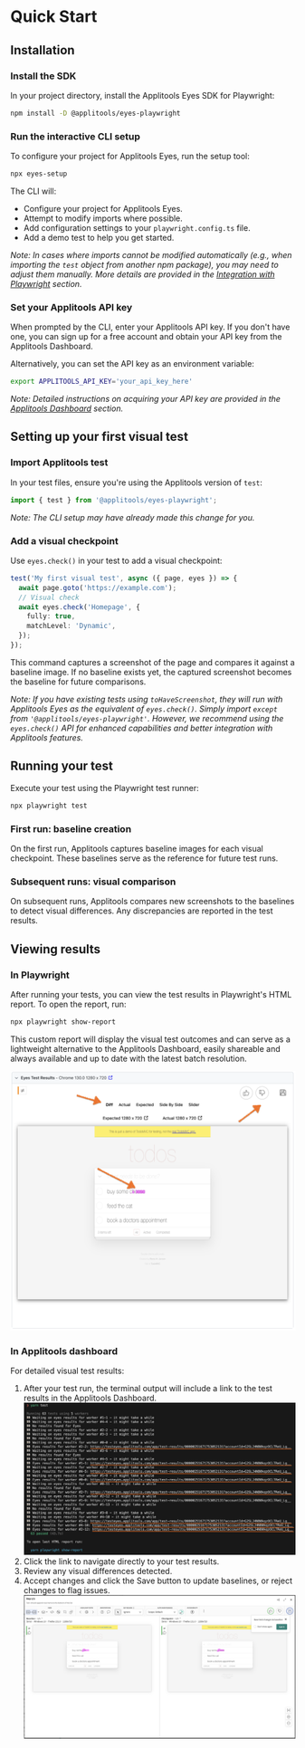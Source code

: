 # Quick Start

## Installation

### Install the SDK

In your project directory, install the Applitools Eyes SDK for Playwright:

```bash
npm install -D @applitools/eyes-playwright
```

### Run the interactive CLI setup

To configure your project for Applitools Eyes, run the setup tool:

```bash
npx eyes-setup
```

The CLI will:

- Configure your project for Applitools Eyes.
- Attempt to modify imports where possible.
- Add configuration settings to your `playwright.config.ts` file.
- Add a demo test to help you get started.

_Note: In cases where imports cannot be modified automatically (e.g., when importing the `test` object from another npm package), you may need to adjust them manually. More details are provided in the [Integration with Playwright](./integration-with-playwright.md) section._

### Set your Applitools API key

When prompted by the CLI, enter your Applitools API key. If you don't have one, you can sign up for a free account and obtain your API key from the Applitools Dashboard.

Alternatively, you can set the API key as an environment variable:

```bash
export APPLITOOLS_API_KEY='your_api_key_here'
```

_Note: Detailed instructions on acquiring your API key are provided in the [Applitools Dashboard](./applitools-dashboard.md) section._

## Setting up your first visual test

### Import Applitools test

In your test files, ensure you're using the Applitools version of `test`:

```typescript
import { test } from '@applitools/eyes-playwright';
```

_Note: The CLI setup may have already made this change for you._

### Add a visual checkpoint

Use `eyes.check()` in your test to add a visual checkpoint:

```typescript
test('My first visual test', async ({ page, eyes }) => {
  await page.goto('https://example.com');
  // Visual check
  await eyes.check('Homepage', {
    fully: true,
    matchLevel: 'Dynamic',
  });
});
```

This command captures a screenshot of the page and compares it against a baseline image. If no baseline exists yet, the captured screenshot becomes the baseline for future comparisons.

_Note: If you have existing tests using `toHaveScreenshot`, they will run with Applitools Eyes as the equivalent of `eyes.check()`. Simply import `except` from `'@applitools/eyes-playwright'`. However, we recommend using the `eyes.check()` API for enhanced capabilities and better integration with Applitools features._

## Running your test

Execute your test using the Playwright test runner:

```bash
npx playwright test
```

### First run: baseline creation

On the first run, Applitools captures baseline images for each visual checkpoint. These baselines serve as the reference for future test runs.

### Subsequent runs: visual comparison

On subsequent runs, Applitools compares new screenshots to the baselines to detect visual differences. Any discrepancies are reported in the test results.

## Viewing results

### In Playwright

After running your tests, you can view the test results in Playwright's HTML report. To open the report, run:

```bash
npx playwright show-report
```

This custom report will display the visual test outcomes and can serve as a lightweight alternative to the Applitools Dashboard, easily shareable and always available and up to date with the latest batch resolution.

![report](/img/report-visual-diff.png)

### In Applitools dashboard

For detailed visual test results:

1. After your test run, the terminal output will include a link to the test results in the Applitools Dashboard.
![terminal](/img/console-results.png)
2. Click the link to navigate directly to your test results.
3. Review any visual differences detected.
4. Accept changes and click the Save button to update baselines, or reject changes to flag issues.
![dashboard](/img/accept-changes.png)
